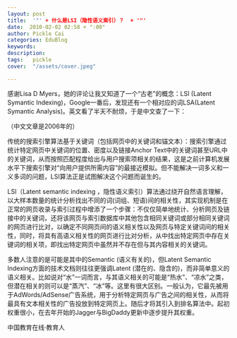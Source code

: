 ```yaml
---
layout: post  
title:  '"' + 什么是LSI（隐性语义索引）？  + '"'
date:  2010-02-02 02:58 + ":00" 
author: Pickle Cai  
categories: EduBlog  
keywords: 
description:   
tags:	pickle   
cover:  "/assets/cover.jpeg"  

---  
```

    
感谢Lisa D Myers，她的评论让我又知道了一个“古老”的概念：LSI (Latent Symantic Indexing)，Google一番后，发现还有一个相对应的词LSA(Latent Symantic Analysis)。英文看了半天不耐烦，于是中文查了一下：





（中文文章是2006年的）



传统的搜索引擎算法基于关键词（包括网页中的关键词和锚文本）：搜索引擎通过统计特定网页中关键词的位置、密度以及链接Anchor Text中的关键词甚至URL中的关键词，从而按照匹配程度给出与用户搜索项相关的结果，这是之前计算机发展水平下搜索引擎对“向用户提供所需内容”的最接近模拟。但不能解决一词多义和一义多词的问题，LSI算法正是试图解决这个问题而诞生的。



LSI（Latent semantic indexing ，隐性语义索引）算法通过绕开自然语言理解，以大样本数量的统计分析找出不同的词(词组、短语)间的相关性，其实现机制是在正常的网页收录与索引过程中增添了一个步骤：不仅仅简单地统计、分析网页及链接中的关键词，还将该网页与索引数据库中其他包含相同关键词或部分相同关键词的网页进行比对，以确定不同网页间的语义相关性以及网页与特定关键词间的相关性，同时，将具有高语义相关性的网页进行比对分析，从中找出特定网页中存在关键词的相关项，即找出特定网页中虽然并不存在但与其内容相关的关键词。



多数人注意的是可能是其中的Semantic (语义有关的)，但Latent Semantic Indexing方面的技术文档则往往更强调Latent (潜在的、隐含的)，而非简单意义的语义相关。比如说对“水”一词而言，与其语义相关的可能是“热水”、“凉水”之类，但潜在相关的则可以是“蒸汽”、“冰”等。这里有很大区别。一般认为，它最先被用于AdWords/AdSense广告系统，用于分析特定网页与广告之间的相关性，从而将最具有文本相关性的广告投放到特定网页上。随后才将其引入到排名算法中。起初权重很小，在去年开始的Jagger与BigDaddy更新中逐步提升其权重。



		    
 中国教育在线·教育人

